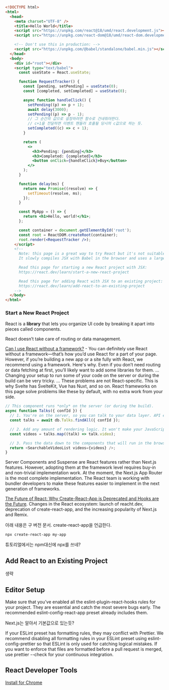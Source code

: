 
```html
<!DOCTYPE html>
<html>
  <head>
    <meta charset="UTF-8" />
    <title>Hello World</title>
    <script src="https://unpkg.com/react@18/umd/react.development.js"></script>
    <script src="https://unpkg.com/react-dom@18/umd/react-dom.development.js"></script>

    <!-- Don't use this in production: -->
    <script src="https://unpkg.com/@babel/standalone/babel.min.js"></script>
  </head>
  <body>
    <div id="root"></div>
    <script type="text/babel">
      const useState = React.useState;

      function RequestTracker() {
        const [pending, setPending] = useState(0);
        const [completed, setCompleted] = useState(0);

        async function handleClick() {
          setPending((p) => p + 1);
          await delay(3000);
          setPending((p) => p - 1);
          // 그 순간의 값으로 설정하려면 함수로 건네줘야한다.
          // c+1을 전달하면 이벤트 헨들러 호출될 당시의 c값으로 하는 듯.
          setCompleted((c) => c + 1);
        }

        return (
          <>
            <h3>Pending: {pending}</h3>
            <h3>Completed: {completed}</h3>
            <button onClick={handleClick}>Buy</button>
          </>
        );
      }

      function delay(ms) {
        return new Promise((resolve) => {
          setTimeout(resolve, ms);
        });
      }

      const MyApp = () => {
        return <h1>Hello, world!</h1>;
      };

      const container = document.getElementById('root');
      const root = ReactDOM.createRoot(container);
      root.render(<RequestTracker />);
    </script>
    <!--
      Note: this page is a great way to try React but it's not suitable for production.
      It slowly compiles JSX with Babel in the browser and uses a large development build of React.

      Read this page for starting a new React project with JSX:
      https://react.dev/learn/start-a-new-react-project

      Read this page for adding React with JSX to an existing project:
      https://react.dev/learn/add-react-to-an-existing-project
    -->
  </body>
</html>
```

### Start a New React Project

React is a **library** that lets you organize UI code by breaking it apart into pieces called components.

React doesn’t take care of routing or data management.

[Can I use React without a framework?](https://react.dev/learn/start-a-new-react-project#can-i-use-react-without-a-framework) - You can definitely use React without a framework—that’s how you’d use React for a part of your page. However, if you’re building a new app or a site fully with React, we recommend using a framework. Here's why. Even if you don’t need routing or data fetching at first, you’ll likely want to add some libraries for them. ... Changing your setup to run some of your code on the server or during the build can be very tricky. ... These problems are not React-specific. This is why Svelte has SvelteKit, Vue has Nuxt, and so on. React frameworks on this page solve problems like these by default, with no extra work from your side.

```js
// This component runs *only* on the server (or during the build).
async function Talks({ confId }) {
  // 1. You're on the server, so you can talk to your data layer. API endpoint not required.
  const talks = await db.Talks.findAll({ confId });

  // 2. Add any amount of rendering logic. It won't make your JavaScript bundle larger.
  const videos = talks.map((talk) => talk.video);

  // 3. Pass the data down to the components that will run in the browser.
  return <SearchableVideoList videos={videos} />;
}
```

Server Components and Suspense are React features rather than Next.js features. However, adopting them at the framework level requires buy-in and non-trivial implementation work. At the moment, the Next.js App Router is the most complete implementation. The React team is working with bundler developers to make these features easier to implement in the next generation of frameworks.

[The Future of React: Why Create-React-App is Deprecated and Hooks are the Future](https://blog.bitsrc.io/the-future-of-react-why-create-react-app-is-deprecated-and-hooks-are-the-future-83e8a087a325). Changes in the React ecosystem: launch of reacht.dev, deprecation of create-react-app, and the increasing popularity of Next.js and Remix.

아래 내용은 구 버전 문서. create-react-app을 언급한다.

```
npx create-react-app my-app
```

튜토리얼에서는 npm대신에 npx를 쓰네?

## Add React to an Existing Project

생략

## Editor Setup

Make sure that you’ve enabled all the eslint-plugin-react-hooks rules for your project. They are essential and catch the most severe bugs early. The recommended eslint-config-react-app preset already includes them.

Next.js는 알아서 기본값으로 있는듯?

If your ESLint preset has formatting rules, they may conflict with Prettier. We recommend disabling all formatting rules in your ESLint preset using eslint-config-prettier so that ESLint is only used for catching logical mistakes. If you want to enforce that files are formatted before a pull request is merged, use prettier --check for your continuous integration.

## React Developer Tools

[Install for Chrome](https://chrome.google.com/webstore/detail/react-developer-tools/fmkadmapgofadopljbjfkapdkoienihi?hl=en)
